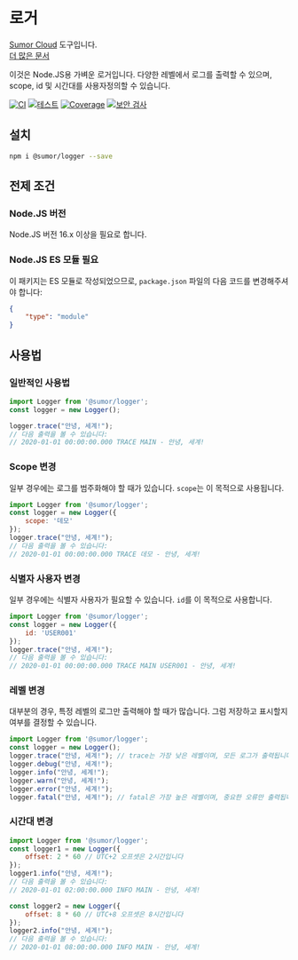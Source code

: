 # 로거

[Sumor Cloud](https://sumor.cloud) 도구입니다.  
[더 많은 문서](https://sumor.cloud/logger)

이것은 Node.JS용 가벼운 로거입니다.
다양한 레벨에서 로그를 출력할 수 있으며, scope, id 및 시간대를 사용자정의할 수 있습니다.

[![CI](https://github.com/sumor-cloud/logger/actions/workflows/ci.yml/badge.svg)](https://github.com/sumor-cloud/logger/actions/workflows/ci.yml)
[![테스트](https://github.com/sumor-cloud/logger/actions/workflows/ut.yml/badge.svg)](https://github.com/sumor-cloud/logger/actions/workflows/ut.yml)
[![Coverage](https://github.com/sumor-cloud/logger/actions/workflows/coverage.yml/badge.svg)](https://github.com/sumor-cloud/logger/actions/workflows/coverage.yml)
[![보안 검사](https://github.com/sumor-cloud/logger/actions/workflows/audit.yml/badge.svg)](https://github.com/sumor-cloud/logger/actions/workflows/audit.yml)

## 설치
```bash
npm i @sumor/logger --save
```

## 전제 조건

### Node.JS 버전
Node.JS 버전 16.x 이상을 필요로 합니다.

### Node.JS ES 모듈 필요
이 패키지는 ES 모듈로 작성되었으므로, ```package.json``` 파일의 다음 코드를 변경해주셔야 합니다:
```json
{
    "type": "module"
}
```

## 사용법

### 일반적인 사용법

```js
import Logger from '@sumor/logger';
const logger = new Logger();

logger.trace("안녕, 세계!");
// 다음 출력을 볼 수 있습니다:
// 2020-01-01 00:00:00.000 TRACE MAIN - 안녕, 세계!
```

### Scope 변경
일부 경우에는 로그를 범주화해야 할 때가 있습니다. `scope`는 이 목적으로 사용됩니다.
```js
import Logger from '@sumor/logger';
const logger = new Logger({
    scope: '데모'
});
logger.trace("안녕, 세계!");
// 다음 출력을 볼 수 있습니다:
// 2020-01-01 00:00:00.000 TRACE 데모 - 안녕, 세계!
```

### 식별자 사용자 변경
일부 경우에는 식별자 사용자가 필요할 수 있습니다. `id`를 이 목적으로 사용합니다.
```js
import Logger from '@sumor/logger';
const logger = new Logger({
    id: 'USER001'
});
logger.trace("안녕, 세계!");
// 다음 출력을 볼 수 있습니다:
// 2020-01-01 00:00:00.000 TRACE MAIN USER001 - 안녕, 세계!
```

### 레벨 변경
대부분의 경우, 특정 레벨의 로그만 출력해야 할 때가 많습니다. 그럼 저장하고 표시할지 여부를 결정할 수 있습니다.
```js
import Logger from '@sumor/logger';
const logger = new Logger();
logger.trace("안녕, 세계!"); // trace는 가장 낮은 레벨이며, 모든 로그가 출력됩니다.
logger.debug("안녕, 세계!");
logger.info("안녕, 세계!");
logger.warn("안녕, 세계!");
logger.error("안녕, 세계!");
logger.fatal("안녕, 세계!"); // fatal은 가장 높은 레벨이며, 중요한 오류만 출력됩니다.
```

### 시간대 변경
```js
import Logger from '@sumor/logger';
const logger1 = new Logger({
    offset: 2 * 60 // UTC+2 오프셋은 2시간입니다
});
logger1.info("안녕, 세계!");
// 다음 출력을 볼 수 있습니다:
// 2020-01-01 02:00:00.000 INFO MAIN - 안녕, 세계!

const logger2 = new Logger({
    offset: 8 * 60 // UTC+8 오프셋은 8시간입니다
});
logger2.info("안녕, 세계!");
// 다음 출력을 볼 수 있습니다:
// 2020-01-01 08:00:00.000 INFO MAIN - 안녕, 세계!
```